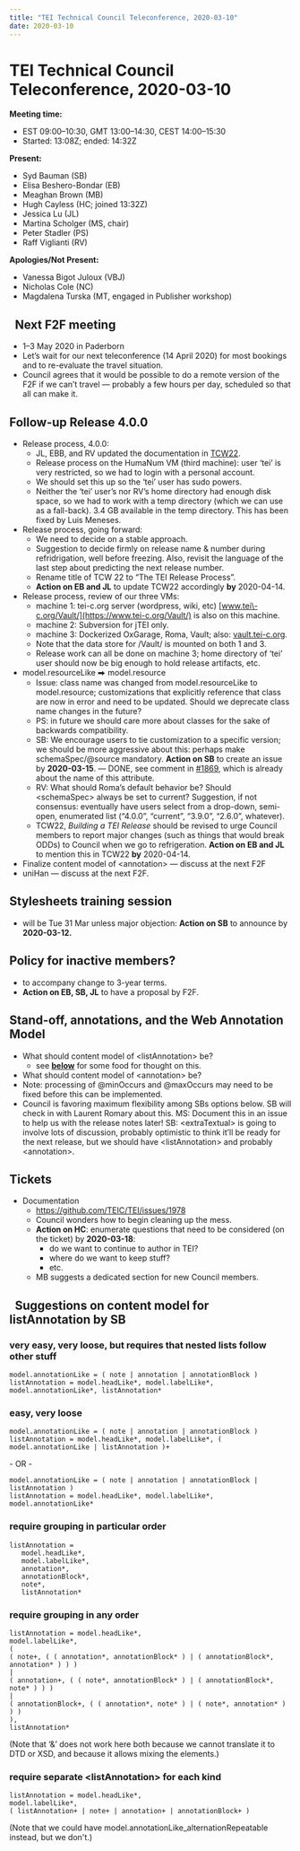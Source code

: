 ```yaml
---
title: "TEI Technical Council Teleconference, 2020-03-10"
date: 2020-03-10
---
```

# TEI Technical Council Teleconference, 2020-03-10
**Meeting time:**


* EST 09:00–10:30, GMT 13:00–14:30, CEST 14:00–15:30
* Started: 13:08Z; ended: 14:32Z


**Present:**
* Syd Bauman (SB)
* Elisa Beshero\-Bondar (EB)
* Meaghan Brown (MB)
* Hugh Cayless (HC; joined 13:32Z)
* Jessica Lu (JL)
* Martina Scholger (MS, chair)
* Peter Stadler (PS)
* Raff Viglianti (RV)


**Apologies/Not Present:**
* Vanessa Bigot Juloux (VBJ)
* Nicholas Cole (NC)
* Magdalena Turska (MT, engaged in Publisher workshop)


 
Next F2F meeting
----------------


* 1–3 May 2020 in Paderborn
* Let’s wait for our next teleconference (14 April 2020\) for most bookings and to re\-evaluate the travel situation.
* Council agrees that it would be possible to do a remote version of the F2F if we can’t travel — probably a few hours per day, scheduled so that all can make it.


Follow\-up Release 4\.0\.0
--------------------------


* Release process, 4\.0\.0:
	+ JL, EBB, and RV updated the documentation in [TCW22](https://teic.github.io/TCW/tcw22.html).
	+ Release process on the HumaNum VM (third machine): user ‘tei’ is very restricted, so we had to login with a personal account.
	+ We should set this up so the ‘tei’ user has sudo powers.
	+ Neither the ‘tei’ user’s nor RV’s home directory had enough disk space, so we had to work with a temp directory (which we can use as a fall\-back). 3\.4 GB available in the temp directory. This has been fixed by Luis Meneses.
* Release process, going forward:
	+ We need to decide on a stable approach.
	+ Suggestion to decide firmly on release name \& number during refridrigation, well before freezing. Also, revisit the language of the last step about predicting the next release number.
	+ Rename title of TCW 22 to “The TEI Release Process”.
	+ **Action on EB and JL** to update TCW22 accordingly **by** 2020\-04\-14\.
* Release process, review of our three VMs:
	+ machine 1: tei\-c.org server (wordpress, wiki, etc) [www.tei\-c.org/Vault/](https://www.tei-c.org/Vault/) is also on this machine.
	+ machine 2: Subversion for jTEI only.
	+ machine 3: Dockerized OxGarage, Roma, Vault; also: [vault.tei\-c.org](https://vault.tei-c.org/).
	+ Note that the data store for /Vault/ is mounted on both 1 and 3\.
	+ Release work can all be done on machine 3; home directory of ‘tei’ user should now be big enough to hold release artifacts, etc.
* model.resourceLike ⮕ model.resource
	+ Issue: class name was changed from model.resourceLike to model.resource; customizations that explicitly reference that class are now in error and need to be updated. Should we deprecate class name changes in the future?
	+ PS: in future we should care more about classes for the sake of backwards compatibility.
	+ SB: We encourage users to tie customization to a specific version; we should be more aggressive about this: perhaps make schemaSpec/@source mandatory. **Action on SB** to create an issue by **2020\-03\-15**. — DONE, see comment in [\#1869](https://github.com/TEIC/TEI/issues/1869#issuecomment-597137221), which is already about the name of this attribute.
	+ RV: What should Roma’s default behavior be? Should \<schemaSpec\> always be set to current? Suggestion, if not consensus: eventually have users select from a drop\-down, semi\-open, enumerated list (“4\.0\.0”, “current”, “3\.9\.0”, “2\.6\.0”, whatever).
	+ TCW22, *Building a TEI Release* should be revised to urge Council members to report major changes (such as things that would break ODDs) to Council when we go to refrigeration. **Action on EB and JL** to mention this in TCW22 **by** 2020\-04\-14\.
* Finalize content model of \<annotation\> — discuss at the next F2F
* uniHan — discuss at the next F2F.


Stylesheets training session
----------------------------


* will be Tue 31 Mar unless major objection: **Action on SB** to announce by **2020\-03\-12\.**


Policy for inactive members?
----------------------------


* to accompany change to 3\-year terms.
* **Action on EB, SB, JL** to have a proposal by F2F.


Stand\-off, annotations, and the Web Annotation Model
-----------------------------------------------------


* What should content model of \<listAnnotation\> be?
	+ see [**below**](#listAnnotation) for some food for thought on this.
* What should content model of \<annotation\> be?
* Note: processing of @minOccurs and @maxOccurs may need to be fixed before this can be implemented.
* Council is favoring maximum flexibility among SBs options below. SB will check in with Laurent Romary about this. MS: Document this in an issue to help us with the release notes later! SB: \<extraTextual\> is going to involve lots of discussion, probably optimistic to think it’ll be ready for the next release, but we should have \<listAnnotation\> and probably \<annotation\>.


Tickets
-------


* Documentation
	+ <https://github.com/TEIC/TEI/issues/1978>
	+ Council wonders how to begin cleaning up the mess.
	+ **Action on HC**: enumerate questions that need to be considered (on the ticket) by **2020\-03\-18**:
		- do we want to continue to author in TEI?
		- where do we want to keep stuff?
		- etc.
	+ MB suggests a dedicated section for new Council members.


 
Suggestions on content model for listAnnotation by SB
-----------------------------------------------------


### very easy, very loose, but requires that nested lists follow other stuff



```
model.annotationLike = ( note | annotation | annotationBlock )
listAnnotation = model.headLike*, model.labelLike*, model.annotationLike*, listAnnotation*
```

### easy, very loose



```
model.annotationLike = ( note | annotation | annotationBlock )
listAnnotation = model.headLike*, model.labelLike*, ( model.annotationLike | listAnnotation )+
```

\- OR \-

```
model.annotationLike = ( note | annotation | annotationBlock | listAnnotation )
listAnnotation = model.headLike*, model.labelLike*, model.annotationLike*
```

### require grouping in particular order



```
listAnnotation =
   model.headLike*,
   model.labelLike*,
   annotation*,
   annotationBlock*,
   note*,
   listAnnotation*
```

### require grouping in any order



```
listAnnotation = model.headLike*,
model.labelLike*,
(
( note+, ( ( annotation*, annotationBlock* ) | ( annotationBlock*, annotation* ) ) )
|
( annotation+, ( ( note*, annotationBlock* ) | ( annotationBlock*, note* ) ) )
|
( annotationBlock+, ( ( annotation*, note* ) | ( note*, annotation* ) ) )
),
listAnnotation*
```

(Note that ‘\&’ does not work here both because we cannot translate it to DTD or XSD, and
because it allows mixing the elements.)


### require separate \<listAnnotation\> for each kind



```
listAnnotation = model.headLike*,
model.labelLike*,
( listAnnotation+ | note+ | annotation+ | annotationBlock+ )
```

(Note that we could have model.annotationLike\_alternationRepeatable instead, but we don't.)